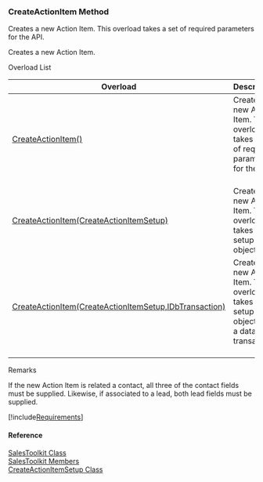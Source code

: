 ﻿### CreateActionItem Method

Creates a new Action Item. This overload takes a set of required parameters for the API.

Creates a new Action Item.

Overload List

| Overload | Description |
| --- | --- |
| [CreateActionItem()](FChoice.Toolkits.Clarify~FChoice.Toolkits.Clarify.Sales.SalesToolkit~CreateActionItem().md) | Creates a new Action Item. This overload takes a set of required parameters for the API.   |
| [CreateActionItem(CreateActionItemSetup)](FChoice.Toolkits.Clarify~FChoice.Toolkits.Clarify.Sales.SalesToolkit~CreateActionItem(CreateActionItemSetup).md) | Creates a new Action Item. This overload takes a setup object.   |
| [CreateActionItem(CreateActionItemSetup,IDbTransaction)](FChoice.Toolkits.Clarify~FChoice.Toolkits.Clarify.Sales.SalesToolkit~CreateActionItem(CreateActionItemSetup,IDbTransaction).md) | Creates a new Action Item. This overload takes a setup object and a database transaction.   |

Remarks

If the new Action Item is related a contact, all three of the contact fields must be supplied. Likewise, if associated to a lead, both lead fields must be supplied.

[!include[Requirements](../partials/requirements.md)]



#### Reference

[SalesToolkit Class](FChoice.Toolkits.Clarify~FChoice.Toolkits.Clarify.Sales.SalesToolkit.md)  
[SalesToolkit Members](FChoice.Toolkits.Clarify~FChoice.Toolkits.Clarify.Sales.SalesToolkit_members.md)  
[CreateActionItemSetup Class](FChoice.Toolkits.Clarify~FChoice.Toolkits.Clarify.Sales.CreateActionItemSetup.md)